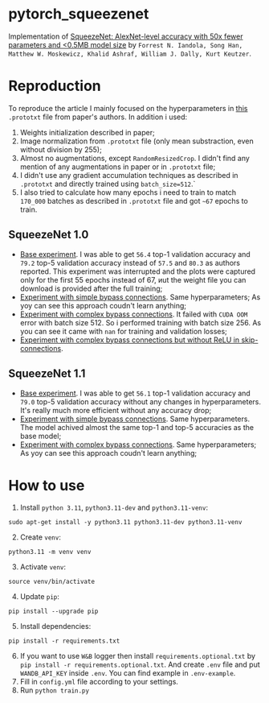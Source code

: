 # pytorch_squeezenet
Implementation of [SqueezeNet: AlexNet-level accuracy with 50x fewer parameters and <0.5MB model size](https://arxiv.org/abs/1602.07360v4) by `Forrest N. Iandola, Song Han, Matthew W. Moskewicz, Khalid Ashraf, William J. Dally, Kurt Keutzer`.

# Reproduction
To reproduce the article I mainly focused on the hyperparameters in [this](https://github.com/forresti/SqueezeNet/blob/master/SqueezeNet_v1.0/solver.prototxt) `.prototxt` file from paper's authors. In addition i used:

1. Weights initialization described in paper;
2. Image normalization from `.prototxt` file (only mean substraction, even without division by 255);
3. Almost no augmentations, except `RandomResizedCrop`. I didn't find any mention of any augmentations in paper or in `.prototxt` file;
4. I didn't use any gradient accumulation techniques as described in `.prototxt` and directly trained using `batch_size=512`.`
5. I also tried to calculate how many epochs i need to train to match `170_000` batches as described in `.prototxt` file and got `~67` epochs to train.

## SqueezeNet 1.0
 - [Base experiment](https://wandb.ai/xevolesi/SqueezeNet/runs/4ynby67q/overview?workspace=user-xevolesi). I was able to get `56.4` top-1 validation accuracy and `79.2` top-5 validation accuracy instead of `57.5` and `80.3` as authors reported. This experiment was interrupted and the plots were captured only for the first 55 epochs instead of 67, иut the weight file you can download is provided after the full training;
 - [Experiment with simple bypass connections](https://wandb.ai/xevolesi/SqueezeNet/runs/q3wzwk8o/overview?workspace=user-xevolesi). Same hyperparameters; As yoy can see this approach coudn't learn anything;
 - [Experiment with complex bypass connections](https://wandb.ai/xevolesi/SqueezeNet/runs/5owzmth4/overview?workspace=user-xevolesi). It failed with `CUDA OOM` error with batch size 512. So i performed training with batch size 256. As you can see it came with `nan` for training and validation losses;
 - [Experiment with complex bypass connections but without ReLU in skip-connections](https://wandb.ai/xevolesi/SqueezeNet/runs/5owzmth4/overview?workspace=user-xevolesi).

## SqueezeNet 1.1
 - [Base experiment](https://wandb.ai/xevolesi/SqueezeNet/runs/ebieb0gy/overview?workspace=user-xevolesi). I was able to get `56.1` top-1 validation accuracy and `79.0` top-5 validation accuracy without any changes in hyperparameters. It's really much more efficient without any accuracy drop;
 - [Experiment with simple bypass connections](https://wandb.ai/xevolesi/SqueezeNet/runs/emyg6tuz/overview). Same hyperparameters. The model achived almost the same top-1 and top-5 accuracies as the base model;
 - [Experiment with complex bypass connections](https://wandb.ai/xevolesi/SqueezeNet/runs/nhnaw96z/overview?workspace=user-xevolesi). Same hyperparameters; As yoy can see this approach coudn't learn anything;

# How to use
1. Install `python 3.11`, `python3.11-dev` and `python3.11-venv`:
```
sudo apt-get install -y python3.11 python3.11-dev python3.11-venv
```
2. Create `venv`:
```
python3.11 -m venv venv
```
3. Activate `venv`:
```
source venv/bin/activate
```
4. Update `pip`:
```
pip install --upgrade pip
```
5. Install dependencies:
```
pip install -r requirements.txt
```
6. If you want to use `W&B` logger then install `requirements.optional.txt` by `pip install -r requirements.optional.txt`. And create `.env` file and put `WANDB_API_KEY` inside `.env`. You can find example in `.env-example`.
7. Fill in `config.yml` file according to your settings.
8. Run `python train.py`